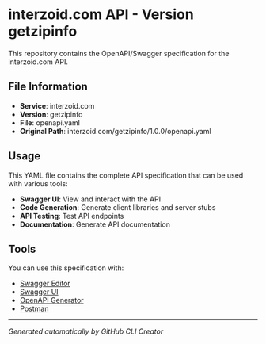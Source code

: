 # interzoid.com API - Version getzipinfo

This repository contains the OpenAPI/Swagger specification for the interzoid.com API.

## File Information

- **Service**: interzoid.com
- **Version**: getzipinfo
- **File**: openapi.yaml
- **Original Path**: interzoid.com/getzipinfo/1.0.0/openapi.yaml

## Usage

This YAML file contains the complete API specification that can be used with various tools:

- **Swagger UI**: View and interact with the API
- **Code Generation**: Generate client libraries and server stubs
- **API Testing**: Test API endpoints
- **Documentation**: Generate API documentation

## Tools

You can use this specification with:

- [Swagger Editor](https://editor.swagger.io/)
- [Swagger UI](https://swagger.io/tools/swagger-ui/)
- [OpenAPI Generator](https://openapi-generator.tech/)
- [Postman](https://www.postman.com/)

---

*Generated automatically by GitHub CLI Creator*
